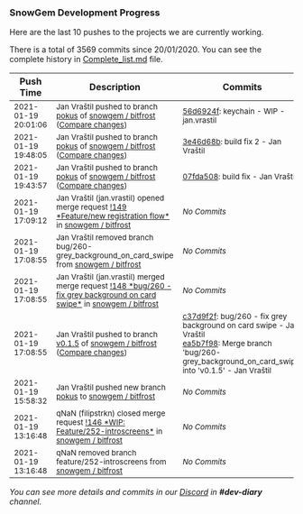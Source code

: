 
### SnowGem Development Progress

Here are the last 10 pushes to the projects we are currently working.

There is a total of 3569 commits since 20/01/2020. You can see the complete history in
 [Complete_list.md](Complete_list.md) file.

| Push Time | Description | Commits |
| --- | --- | --- |
| <sub>2021-01-19 20:01:06</sub> | <sub>Jan Vraštil pushed to branch [pokus](https://gitlab.com/snowgem/bitfrost/commits/pokus) of [snowgem / bitfrost](https://gitlab.com/snowgem/bitfrost) ([Compare changes](https://gitlab.com/snowgem/bitfrost/compare/3e46d68b26955b047adb036e3ade4f276bad06d2...56d6924fac091c24494b1a9306f82aa6e1f66a19))</sub> | <sub>[56d6924f](https://gitlab.com/snowgem/bitfrost/-/commit/56d6924fac091c24494b1a9306f82aa6e1f66a19): keychain - WIP - jan.vrastil</sub> |
| <sub>2021-01-19 19:48:05</sub> | <sub>Jan Vraštil pushed to branch [pokus](https://gitlab.com/snowgem/bitfrost/commits/pokus) of [snowgem / bitfrost](https://gitlab.com/snowgem/bitfrost) ([Compare changes](https://gitlab.com/snowgem/bitfrost/compare/07fda5084471bb9274dea3bdf91b93d67cda9e9e...3e46d68b26955b047adb036e3ade4f276bad06d2))</sub> | <sub>[3e46d68b](https://gitlab.com/snowgem/bitfrost/-/commit/3e46d68b26955b047adb036e3ade4f276bad06d2): build fix 2 - Jan Vraštil</sub> |
| <sub>2021-01-19 19:43:57</sub> | <sub>Jan Vraštil pushed to branch [pokus](https://gitlab.com/snowgem/bitfrost/commits/pokus) of [snowgem / bitfrost](https://gitlab.com/snowgem/bitfrost) ([Compare changes](https://gitlab.com/snowgem/bitfrost/compare/3b05a15a2c2b322d1c939062a832ad48f7919bb0...07fda5084471bb9274dea3bdf91b93d67cda9e9e))</sub> | <sub>[07fda508](https://gitlab.com/snowgem/bitfrost/-/commit/07fda5084471bb9274dea3bdf91b93d67cda9e9e): build fix - Jan Vraštil</sub> |
| <sub>2021-01-19 17:09:12</sub> | <sub>Jan Vraštil (jan.vrastil) opened merge request [\!149 \*Feature/new registration flow\*](https://gitlab.com/snowgem/bitfrost/-/merge_requests/149) in [snowgem / bitfrost](https://gitlab.com/snowgem/bitfrost)</sub> | <sub>_No Commits_</sub> |
| <sub>2021-01-19 17:08:55</sub> | <sub>Jan Vraštil removed branch bug/260-grey_background_on_card_swipe from [snowgem / bitfrost](https://gitlab.com/snowgem/bitfrost)</sub> | <sub>_No Commits_</sub> |
| <sub>2021-01-19 17:08:55</sub> | <sub>Jan Vraštil (jan.vrastil) merged merge request [\!148 \*bug/260 \- fix grey background on card swipe\*](https://gitlab.com/snowgem/bitfrost/-/merge_requests/148) in [snowgem / bitfrost](https://gitlab.com/snowgem/bitfrost)</sub> | <sub>_No Commits_</sub> |
| <sub>2021-01-19 17:08:55</sub> | <sub>Jan Vraštil pushed to branch [v0\.1\.5](https://gitlab.com/snowgem/bitfrost/commits/v0.1.5) of [snowgem / bitfrost](https://gitlab.com/snowgem/bitfrost) ([Compare changes](https://gitlab.com/snowgem/bitfrost/compare/05f4da448439f6cd407ba61fa0e908e6d5bd426d...ea5b7f98a2de7ba119e8ad89063d7b2b0b076e14))</sub> | <sub>[c37d9f2f](https://gitlab.com/snowgem/bitfrost/-/commit/c37d9f2fe00303f5e807732b5da08acb3e6b2b30): bug/260 - fix grey background on card swipe - Jan Vraštil<br>[ea5b7f98](https://gitlab.com/snowgem/bitfrost/-/commit/ea5b7f98a2de7ba119e8ad89063d7b2b0b076e14): Merge branch 'bug/260-grey_background_on_card_swipe' into 'v0.1.5' - Jan Vraštil</sub> |
| <sub>2021-01-19 15:58:32</sub> | <sub>Jan Vraštil pushed new branch [pokus](https://gitlab.com/snowgem/bitfrost/commits/pokus) to [snowgem / bitfrost](https://gitlab.com/snowgem/bitfrost)</sub> | <sub>_No Commits_</sub> |
| <sub>2021-01-19 13:16:48</sub> | <sub>qNaN (filipstrkn) closed merge request [\!146 \*WIP: Feature/252\-introscreens\*](https://gitlab.com/snowgem/bitfrost/-/merge_requests/146) in [snowgem / bitfrost](https://gitlab.com/snowgem/bitfrost)</sub> | <sub>_No Commits_</sub> |
| <sub>2021-01-19 13:16:48</sub> | <sub>qNaN removed branch feature/252-introscreens from [snowgem / bitfrost](https://gitlab.com/snowgem/bitfrost)</sub> | <sub>_No Commits_</sub> |

_You can see more details and commits in our [Discord](https://discord.gg/zumGnbg) in **#dev-diary** channel._
